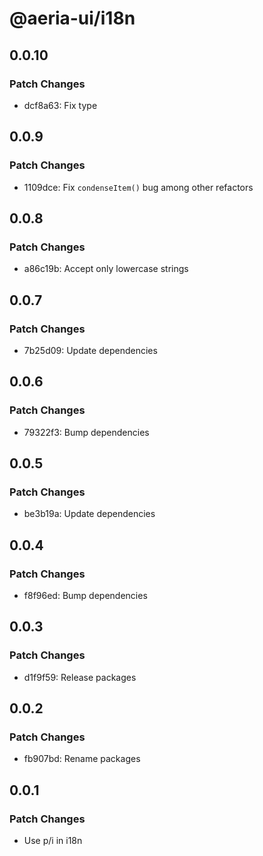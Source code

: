 # @aeria-ui/i18n

## 0.0.10

### Patch Changes

- dcf8a63: Fix type

## 0.0.9

### Patch Changes

- 1109dce: Fix `condenseItem()` bug among other refactors

## 0.0.8

### Patch Changes

- a86c19b: Accept only lowercase strings

## 0.0.7

### Patch Changes

- 7b25d09: Update dependencies

## 0.0.6

### Patch Changes

- 79322f3: Bump dependencies

## 0.0.5

### Patch Changes

- be3b19a: Update dependencies

## 0.0.4

### Patch Changes

- f8f96ed: Bump dependencies

## 0.0.3

### Patch Changes

- d1f9f59: Release packages

## 0.0.2

### Patch Changes

- fb907bd: Rename packages

## 0.0.1

### Patch Changes

- Use p/i in i18n
